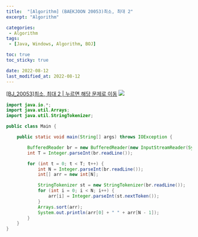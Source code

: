 ```yaml
---
title:  "[Algorithm] (BAEKJOON 20053)최소, 최대 2"
excerpt: "Algorithm"

categories:
 - Algorithm
tags:
 - [Java, Windows, Algorithm, BOJ]

toc: true
toc_sticky: true

date: 2022-08-12
last_modified_at: 2022-08-12
---
```


[[BJ_20053]최소, 최대 2 | 누르면 해당 문제로 이동](https://www.acmicpc.net/problem/20053)
![](https://velog.velcdn.com/images/leewg97/post/41400e85-cfbf-44ee-b0e9-1e40b0bd2a56/image.png)


```java
import java.io.*;
import java.util.Arrays;
import java.util.StringTokenizer;

public class Main {

    public static void main(String[] args) throws IOException {

        BufferedReader br = new BufferedReader(new InputStreamReader(System.in));
        int T = Integer.parseInt(br.readLine());

        for (int t = 0; t < T; t++) {
            int N = Integer.parseInt(br.readLine());
            int[] arr = new int[N];

            StringTokenizer st = new StringTokenizer(br.readLine());
            for (int i = 0; i < N; i++) {
                arr[i] = Integer.parseInt(st.nextToken());
            }
            Arrays.sort(arr);
            System.out.println(arr[0] + " " + arr[N - 1]);
        }
    }
}
```
